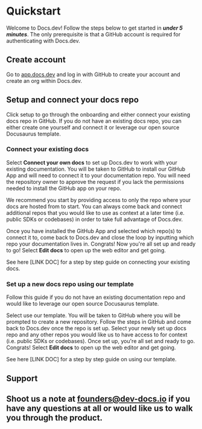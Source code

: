 # Quickstart

Welcome to Docs.dev! Follow the steps below to get started in ***under 5 minutes***. The only prerequisite is that a GitHub account is required for authenticating with Docs.dev.

## Create account

Go to [app.docs.dev](http://app.docs.dev) and log in with GitHub to create your account and create an org within Docs.dev.

## Setup and connect your docs repo

Click setup to go through the onboarding and either connect your existing docs repo in GitHub. If you do not have an existing docs repo, you can either create one yourself and connect it or leverage our open source Docusaurus template.

### Connect your existing docs

Select **Connect your own docs** to set up Docs.dev to work with your existing documentation. You will be taken to GitHub to install our GitHub App and will need to connect it to your documentation repo. You will need the repository owner to approve the request if you lack the permissions needed to install the GitHub app on your repo.

We recommend you start by providing access to only the repo where your docs are hosted from to start. You can always come back and connect additional repos that you would like to use as context at a later time (i.e. public SDKs or codebases) in order to take full advantage of Docs.dev.

Once you have installed the GitHub App and selected which repo(s) to connect it to, come back to Docs.dev and close the loop by inputting which repo your documentation lives in. Congrats! Now you're all set up and ready to go! Select **Edit docs** to open up the web editor and get going.

See here \[LINK DOC] for a step by step guide on connecting your existing docs.

### Set up a new docs repo using our template

Follow this guide if you do not have an existing documentation repo and would like to leverage our open source Docusaurus template.

Select use our template. You will be taken to GitHub where you will be prompted to create a new repository. Follow the steps in GitHub and come back to Docs.dev once the repo is set up. Select your newly set up docs repo and any other repos you would like us to have access to for context (i.e. public SDKs or codebases). Once set up, you're all set and ready to go. Congrats! Select **Edit docs** to open up the web editor and get going.

See here \[LINK DOC] for a step by step guide on using our template.

## Support

## Shoot us a note at <founders@dev-docs.io> if you have any questions at all or would like us to walk you through the product.
